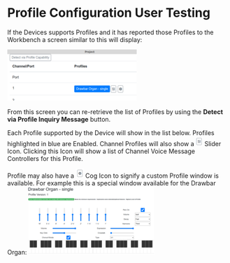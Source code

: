 # Profile Configuration User Testing

If the Devices supports Profiles and it has reported those Profiles to the Workbench a screen similar to this will display:

![Profile User Testing](profileUserTesting.png)

From this screen you can re-retrieve the list of Profiles by using the **Detect via Profile Inquiry Message** button.

Each Profile supported by the Device will show in the list below. Profiles highlighted in blue are Enabled.
Channel Profiles will also show a ![icon](sliderIcon.png) Slider Icon. Clicking this Icon will show a list of Channel 
Voice Message Controllers for this Profile. 

Profile may also have a ![icon](cogIcon.png) Cog Icon to signify a custom Profile window is available. For example this 
is a special window available for the Drawbar Organ:
![Drawbar Organ window](drawbarOrgan.png)


